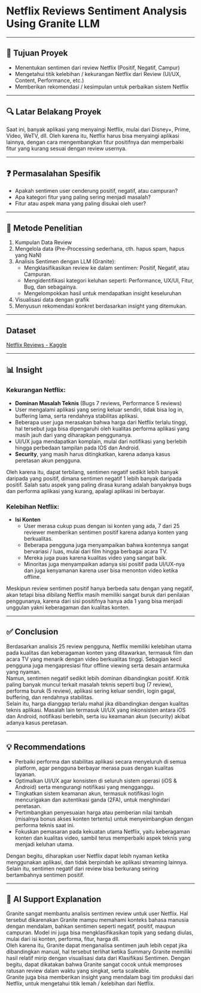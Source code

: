 # Netflix Reviews Sentiment Analysis Using Granite LLM

---

## 🎯 Tujuan Proyek

- Menentukan sentimen dari review Netflix (Positif, Negatif, Campur)  
- Mengetahui titik kelebihan / kekurangan Netflix dari Review (UI/UX, Content, Performance, etc.)  
- Memberikan rekomendasi / kesimpulan untuk perbaikan sistem Netflix  

---

## 🔍 Latar Belakang Proyek

Saat ini, banyak aplikasi yang menyaingi Netflix, mulai dari Disney+, Prime, Video, WeTV, dll. Oleh karena itu, Netflix harus bisa menyaingi aplikasi lainnya, dengan cara mengembangkan fitur positifnya dan memperbaiki fitur yang kurang sesuai dengan review usernya.

---

## ❓ Permasalahan Spesifik

- Apakah sentimen user cenderung positif, negatif, atau campuran?  
- Apa kategori fitur yang paling sering menjadi masalah?  
- Fitur atau aspek mana yang paling disukai oleh user?  

---

## 🧪 Metode Penelitian

1. Kumpulan Data Review  
2. Mengelola data (Pre-Processing sederhana, cth. hapus spam, hapus yang NaN)  
3. Analisis Sentimen dengan LLM (Granite):
   - Mengklasifikasikan review ke dalam sentimen: Positif, Negatif, atau Campuran.
   - Mengidentifikasi kategori keluhan seperti: Performance, UX/UI, Fitur, Bug, dan sebagainya.
   - Mengelompokkan hasil untuk mendapatkan insight keseluruhan
4. Visualisasi data dengan grafik  
5. Menyusun rekomendasi konkret berdasarkan insight yang ditemukan.

---

## Dataset
[Netflix Reviews - Kaggle](https://www.kaggle.com/datasets/ashishkumarak/netflix-reviews-playstore-daily-updated/code)

---

## 📊 Insight

### Kekurangan Netflix:
- **Dominan Masalah Teknis** (Bugs 7 reviews, Performance 5 reviews)  
- User mengalami aplikasi yang sering keluar sendiri, tidak bisa log in, buffering lama, serta rendahnya stabilitas aplikasi.  
- Beberapa user juga merasakan bahwa harga dari Netflix terlalu tinggi, hal tersebut juga bisa dipengaruhi oleh kualitas performa aplikasi yang masih jauh dari yang diharapkan penggunanya.  
- UI/UX juga mendapatkan komplain, mulai dari notifikasi yang berlebih hingga perbedaan tampilan pada IOS dan Android.  
- **Security**, yang masih harus ditingkatkan, karena adanya kasus peretasan akun pengguna.  

Oleh karena itu, dapat terbilang, sentimen negatif sedikit lebih banyak daripada yang positif, dimana sentimen negatif 1 lebih banyak daripada positif. Salah satu aspek yang paling dirasa kurang adalah banyaknya bugs dan performa aplikasi yang kurang, apalagi aplikasi ini berbayar.  

### Kelebihan Netflix:
- **Isi Konten**  
  - User merasa cukup puas dengan isi konten yang ada, 7 dari 25 reviewer memberikan sentimen positif karena adanya konten yang berkualitas.  
  - Beberapa pengguna juga menyampaikan bahwa kontennya sangat bervariasi / luas, mulai dari film hingga berbagai acara TV.  
  - Mereka juga puas karena kualitas video yang sangat baik.  
  - Minoritas juga menyampaikan adanya sisi positif pada UI/UX-nya dan juga kenyamanan karena user bisa menonton video ketika offline.  

Meskipun review sentimen positif hanya berbeda satu dengan yang negatif, akan tetapi bisa dibilang Netflix masih memiliki sangat buruk dari penilaian penggunanya, karena dari sisi positifnya hanya ada 1 yang bisa menjadi unggulan yakni keberagaman dan kualitas konten.

---

## ✅ Conclusion

Berdasarkan analisis 25 review pengguna, Netflix memiliki kelebihan utama pada kualitas dan keberagaman konten yang ditawarkan, termasuk film dan acara TV yang menarik dengan video berkualitas tinggi. Sebagian kecil pengguna juga mengapresiasi fitur offline viewing serta desain antarmuka yang nyaman.  
Namun, sentimen negatif sedikit lebih dominan dibandingkan positif. Kritik paling banyak muncul terkait masalah teknis seperti bug (7 review), performa buruk (5 review), aplikasi sering keluar sendiri, login gagal, buffering, dan rendahnya stabilitas.  
Selain itu, harga dianggap terlalu mahal jika dibandingkan dengan kualitas teknis aplikasi. Masalah lain termasuk UI/UX yang inkonsisten antara iOS dan Android, notifikasi berlebih, serta isu keamanan akun (security) akibat adanya kasus peretasan.

---

## 💡 Recommendations

- Perbaiki performa dan stabilitas aplikasi secara menyeluruh di semua platform, agar pengguna berbayar merasa puas dengan kualitas layanan.  
- Optimalkan UI/UX agar konsisten di seluruh sistem operasi (iOS & Android) serta mengurangi notifikasi yang mengganggu.  
- Tingkatkan sistem keamanan akun, termasuk notifikasi login mencurigakan dan autentikasi ganda (2FA), untuk menghindari peretasan.  
- Pertimbangkan penyesuaian harga atau pemberian nilai tambah (misalnya bonus akses konten tertentu) untuk menyeimbangkan dengan performa teknis saat ini.  
- Fokuskan pemasaran pada kekuatan utama Netflix, yaitu keberagaman konten dan kualitas video, sambil terus memperbaiki aspek teknis yang menjadi keluhan utama.  

Dengan begitu, diharapkan user Netflix dapat lebih nyaman ketika menggunakan aplikasi, dan tidak berpindah ke aplikasi streaming lainnya. Selain itu, sentimen negatif dari review bisa berkurang seiring bertambahnya sentimen positif.

---

## 🤖 AI Support Explanation

Granite sangat membantu analisis sentimen review untuk user Netflix. Hal tersebut dikarenakan Granite mampu memahami konteks bahasa manusia dengan mendalam, bahkan sentimen seperti negatif, positif, maupun campuran. Model ini juga bisa mengklasifikasikan topik yang sedang diulas, mulai dari isi konten, performa, fitur, harga dll.  
Oleh karena itu, Granite dapat menganalisa sentimen jauh lebih cepat jika dibandingkan manual, hal tersebut terlihat ketika Summary Granite memiliki hasil relatif mirip dengan visualisasi data dari Klasifikasi Sentimen. Dengan begitu, dapat dikatakan bahwa Granite sangat cocok untuk memproses ratusan review dalam waktu yang singkat, serta scaleable.  
Granite juga bisa memberikan insight yang mendalam bagi tim produksi dari Netflix, untuk mengetahui titik lemah / kelebihan dari Netflix.


